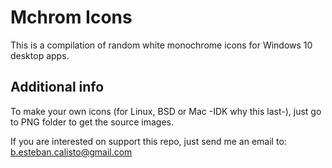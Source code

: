 # Mchrom Icons

This is a compilation of random white monochrome icons for Windows 10 desktop apps.

Additional info
---------------

To make your own icons (for Linux, BSD or Mac -IDK why this last-), just go to PNG folder to get the source images.

If you are interested on support this repo, just send me an email to: b.esteban.calisto@gmail.com
